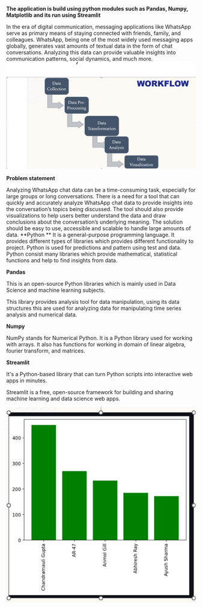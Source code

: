 **The application is build using python modules such as Pandas, Numpy, Matplotlib and its run using Streamlit**

In the era of digital communication, messaging applications like WhatsApp serve as primary means of staying connected with friends, family, and colleagues. WhatsApp, being one of the most widely used messaging apps globally, generates vast amounts of textual data in the form of chat conversations. Analyzing this data can provide valuable insights into communication patterns, social dynamics, and much more.
![image](https://github.com/Deepakkumar2106/WhatsApp-Chat-Analyzer/blob/main/123.png)


**Problem statement**

Analyzing WhatsApp chat data can be a time-consuming task, especially for large groups or long conversations. There is a need for a tool that can quickly and accurately analyze WhatsApp chat data to provide insights into the conversation’s topics being discussed. The tool should also provide visualizations to help users better understand the data and draw conclusions about the conversation’s underlying meaning. The solution should be easy to use, accessible and scalable to handle large amounts of data. 
**Python **
It is a general-purpose programming language.
It provides different types of libraries which provides different functionality to project.
Python is used for predictions and pattern using test and data.
Python consist many libraries which provide mathematical, statistical functions and help to find insights from data.

**Pandas**

This is an open-source Python libraries which is mainly used in Data Science and machine learning subjects.

This library provides analysis tool for data manipulation, using its data structures this are used for analyzing data for manipulating time series analysis and numerical data.


**Numpy**

NumPy stands for Numerical Python.
It is a Python library used for working with arrays.
It also has functions for working in domain of linear algebra, fourier transform, and matrices.

**Streamlit**

It's a Python-based library that can turn Python scripts into interactive web apps in minutes.

Streamlit is a free, open-source framework for building and sharing machine learning and data science web apps.


![](https://github.com/Deepakkumar2106/WhatsApp-Chat-Analyzer/blob/main/1234.png)




